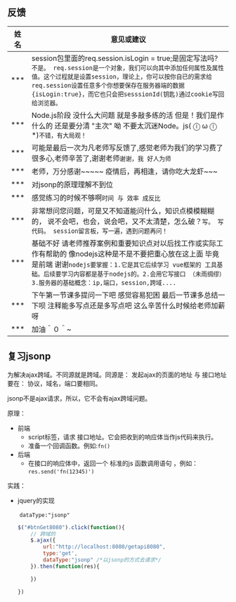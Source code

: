 







## 反馈

| 姓名 | 意见或建议                                                   |
| ---- | ------------------------------------------------------------ |
| ***  | session包里面的req.session.isLogin = true;是固定写法吗? `不是。 req.session是一个对象，我们可以向其中添加任何属性及属性值。这个过程就是设置session，理论上，你可以按你自已的需求给req.session设置任意多个你想要保存在服务器端的数据{isLogin:true}，而它也只会把sesssionId(钥匙)通过cookie写回给浏览器。` |
| ***  | Node.js阶段 没什么大问题 就是多敲多练的活 但是！我们是作什么的 还是要分清 "主次" 呦 不要太沉迷Node。js( ⓛ ω ⓛ *)`不错，有大局观！` |
| ***  | 可能是最后一次为凡老师写反馈了,感觉老师为我们的学习费了很多心,老师辛苦了,谢谢老师`谢谢，我 好人为师 ` |
| ***  | 老师，万分感谢~~~~~ 疫情后，再相逢，请你吃大龙虾~~~          |
| ***  | 对jsonp的原理理解不到位                                      |
| ***  | 感觉练习的时候不够啊`时间 与 效率 成反比`                    |
| ***  | 非常想问您问题，可是又不知道能问什么，知识点模模糊糊的， 说不会吧，也会，说会吧，又不太清楚，怎么破？`写。 写代码。 session留言板，写一遍，遇到问题再问！` |
| ***  | 基础不好 请老师推荐案例和重要知识点对以后找工作或实际工作有帮助的 像nodejs这种是不是不要把重心放在这上面 毕竟是前端 谢谢`nodejs要掌握：1.它是其它后续学习 vue框架的 工具基础。后续要学习内容都是基于nodejs的。2.会用它写接口 （未雨绸缪） 3.服务器的基础概念：ip,端口，session,跨域....` |
| ***  | 下午第一节课多提问一下吧 感觉容易犯困 最后一节课多总结一下呗 注释能多写点还是多写点吧 这么辛苦什么时候给老师加薪呀 |
| ***  | 加油＾０＾~                                                  |

## 复习jsonp

为解决ajax跨域。不同源就是跨域。同源是： 发起ajax的页面的地址 与 接口地址 要在： 协议，域名，端口要相同。

jsonp不是ajax请求，所以，它不会有ajax跨域问题。

原理：

- 前端 
  - script标签，请求 接口地址。它会把收到的响应体当作js代码来执行。
  - 准备一个回调函数。例如:`fn()`
- 后端
  - 在接口的响应体中，返回一个 标准的js 函数调用语句 ，例如：`res.send('fn(12345)')`

实践：

- jquery的实现 

  ​	`dataType:"jsonp"`

  ```javascript
  $("#btnGet8080").click(function(){
      // 跨域的
      $.ajax({
          url:"http://localhost:8080/getapi8080",
          type:'get',
          dataType:"jsonp" /*以jsonp的方式去请求*/
      }).then(function(res){
  
      })
  
  })
  ```

  

